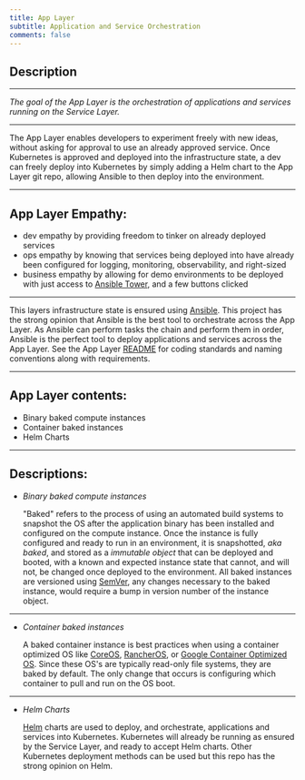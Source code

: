 ```yaml
---
title: App Layer
subtitle: Application and Service Orchestration
comments: false
---
```


## Description
---

*The goal of the App Layer is the orchestration of applications and services running on the Service Layer.*

---

The App Layer enables developers to experiment freely with new ideas, without asking for approval to use an already approved service.  Once Kubernetes is approved and deployed into the infrastructure state, a dev can freely deploy into Kubernetes by simply adding a Helm chart to the App Layer git repo, allowing Ansible to then deploy into the environment.

---

## App Layer Empathy:
  - dev empathy by providing freedom to tinker on already deployed services
  - ops empathy by knowing that services being deployed into have already been configured for logging, monitoring, observability, and right-sized
  - business empathy by allowing for demo environments to be deployed with just access to [Ansible Tower](https://www.ansible.com/products/tower), and a few buttons clicked

---

This layers infrastructure state is ensured using [Ansible](https://www.ansible.com/).  This project has the strong opinion that Ansible is the best tool to orchestrate across the App Layer.  As Ansible can perform tasks the chain and perform them in order, Ansible is the perfect tool to deploy applications and services across the App Layer. See the App Layer [README](https://github.com/SimplifyMyCloud/SMCInfrastructureState/blob/gcp_app/AppLayer/README.md) for coding standards and naming conventions along with requirements.

---

## App Layer contents:
  - Binary baked compute instances
  - Container baked instances
  - Helm Charts

---

## Descriptions:
  
  - *Binary baked compute instances*
    
    "Baked" refers to the process of using an automated build systems to snapshot the OS after the application binary has been installed and configured on the compute instance.  Once the instance is fully configured and ready to run in an environment, it is snapshotted, *aka baked*, and stored as a *immutable object* that can be deployed and booted, with a known and expected instance state that cannot, and will not, be changed once deployed to the environment.  All baked instances are versioned using [SemVer](https://semver.org/), any changes necessary to the baked instance, would require a bump in version number of the instance object.
  
  ---

  - *Container baked instances*
    
    A baked container instance is best practices when using a container optimized OS like [CoreOS](https://coreos.com/), [RancherOS](https://rancher.com/rancher-os/), or [Google Container Optimized OS](https://cloud.google.com/container-optimized-os/).  Since these OS's are typically read-only file systems, they are baked by default.  The only change that occurs is configuring which container to pull and run on the OS boot.
  
  ---

  - *Helm Charts*
    
    [Helm](https://helm.sh/) charts are used to deploy, and orchestrate, applications and services into Kubernetes.  Kubernetes will already be running as ensured by the Service Layer, and ready to accept Helm charts.  Other Kubernetes deployment methods can be used but this repo has the strong opinion on Helm.
